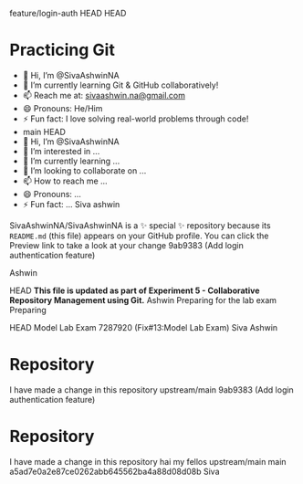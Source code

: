 feature/login-auth
HEAD
HEAD
# Practicing Git

- 👋 Hi, I’m @SivaAshwinNA  
- 🌱 I’m currently learning Git & GitHub collaboratively!  
- 📫 Reach me at: sivaashwin.na@gmail.com  
- 😄 Pronouns: He/Him  
- ⚡ Fun fact: I love solving real-world problems through code!  
-  main
HEAD
- 👋 Hi, I’m @SivaAshwinNA
- 👀 I’m interested in ...
- 🌱 I’m currently learning ...
- 💞️ I’m looking to collaborate on ...
- 📫 How to reach me ...
- 😄 Pronouns: ...
- ⚡ Fun fact: ...
Siva ashwin

SivaAshwinNA/SivaAshwinNA is a ✨ special ✨ repository because its `README.md` (this file) appears on your GitHub profile.
You can click the Preview link to take a look at your change
 9ab9383 (Add login authentication feature)

Ashwin 

HEAD
 **This file is updated as part of Experiment 5 - Collaborative Repository Management using Git.**
Ashwin
Preparing for the lab exam
Preparing
<HEAD
Siva
Preparing for the GitHub exam
 feature/login-auth
# Repository
I have made a change in this repository
upstream/main

HEAD
Model Lab Exam
7287920 (Fix#13:Model Lab Exam)
Siva Ashwin
# Repository
I have made a change in this repository
upstream/main
 9ab9383 (Add login authentication feature)

# Repository
I have made a change in this repository
hai my fellos
upstream/main
main
a5ad7e0a2e87ce0262abb645562ba4a88d08d08b
Siva